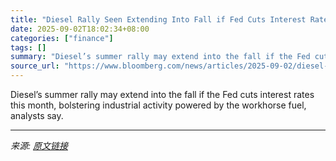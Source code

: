 ```yaml
---
title: "Diesel Rally Seen Extending Into Fall if Fed Cuts Interest Rates"
date: 2025-09-02T18:02:34+08:00
categories: ["finance"]
tags: []
summary: "Diesel’s summer rally may extend into the fall if the Fed cuts interest rates this month, bolstering industrial activity powered by the workhorse fuel, analysts say."
source_url: "https://www.bloomberg.com/news/articles/2025-09-02/diesel-rally-seen-extending-into-fall-if-fed-cuts-interest-rates"
---
```


Diesel’s summer rally may extend into the fall if the Fed cuts interest rates this month, bolstering industrial activity powered by the workhorse fuel, analysts say.

---

*来源: [原文链接](https://www.bloomberg.com/news/articles/2025-09-02/diesel-rally-seen-extending-into-fall-if-fed-cuts-interest-rates)*

